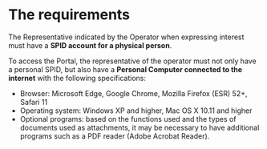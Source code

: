 # The requirements

The Representative indicated by the Operator when expressing interest must have a **SPID account for a physical person**. 

To access the Portal, the representative of the operator must not only have a personal SPID, but also have a **Personal Computer connected to the internet** with the following specifications: 

* Browser: Microsoft Edge, Google Chrome, Mozilla Firefox (ESR) 52+, Safari 11
* Operating system: Windows XP and higher, Mac OS X 10.11 and higher 
* Optional programs: based on the functions used and the types of documents used as attachments, it may be necessary to have additional programs such as a PDF reader (Adobe Acrobat Reader).